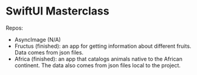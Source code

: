 # SwiftUI Masterclass

Repos:
- AsyncImage (N/A)
- Fructus (finished): an app for getting information about different fruits. Data comes from json files.
- Africa (finished): an app that catalogs animals native to the African continent. The data also comes from json files local to the project.
